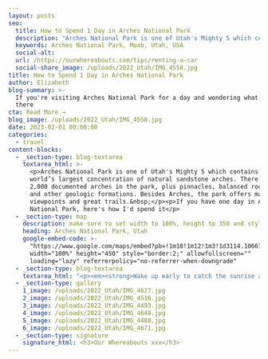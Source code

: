 ```yaml
---
layout: posts
seo:
  title: How to Spend 1 Day in Arches National Park
  description: "Arches National Park is one of Utah's Mighty 5 which contains the world’s largest concentration of natural sandstone arches. There are over 2,000 documented arches in the park, plus pinnacles, balanced rocks, fins, and other geologic formations. Besides Arches, the park offers many viewpoints and great trails.\_"
  keywords: Arches National Park, Moab, Utah, USA
  social-alt:
  url: /https://ourwhereabouts.com/tips/renting-a-car
  social-share_image: /uploads/2022_Utah/IMG_4558.jpg
title: How to Spend 1 Day in Arches National Park
author: Elizabeth
blog-summary: >-
  If you're visiting Arches National Park for a day and wondering what to do
  there
cta: Read More →
blog_image: /uploads/2022_Utah/IMG_4558.jpg
date: 2023-02-01 00:00:00
categories:
  - travel
content-blocks:
  - _section-type: blog-textarea
    textarea_html: >-
      <p>Arches National Park is one of Utah's Mighty 5 which contains the
      world’s largest concentration of natural sandstone arches. There are over
      2,000 documented arches in the park, plus pinnacles, balanced rocks, fins,
      and other geologic formations. Besides Arches, the park offers many
      viewpoints and great trails.&nbsp;</p><p>If you have one day in Arches
      National Park, here's how I'd spend it</p>
  - _section-type: map
    description: make sure to set width to 100%, height to 350 and style to border 2
    heading: Arches National Park, Utah
    google-embed-code: >-
      "https://www.google.com/maps/embed?pb=!1m18!1m12!1m3!1d3114.106672875188!2d-109.57735858482387!3d38.69239387960271!2m3!1f0!2f0!3f0!3m2!1i1024!2i768!4f13.1!3m3!1m2!1s0x87480addbb4c76ed%3A0x33f9e461f0bded81!2sArches%20Nat&#39;l%20Pk%20Rd%2C%20Utah%2C%20USA!5e0!3m2!1sen!2sil!4v1675231215628!5m2!1sen!2sil"
      width="100%" height="450" style="border:2;" allowfullscreen=""
      loading="lazy" referrerpolicy="no-referrer-when-downgrade"
  - _section-type: blog-textarea
    textarea_html: "<p><em><strong>Wake up early to catch the sunrise at..&nbsp;</strong></em></p><h2>Windows Loop &amp; Turret Arch Trail:</h2><p>The Windows Loop and Turret Arch Trail is an easy hike that is suitable for visitors of all ages, and offers breathtaking views and a chance to see some of the most spectacular natural wonders in Arches National Park.<br />Nice arch set in a fascinating rock formation. The walk here from the parking area is brief and straightforward.<br />•Length: 1.1 miles (1.9 km).</p><p><em>Walk to..</em></p><h2>Double Arch:</h2><p>This is a unique and impressive formation, consisting of two separate arches that are joined together at the base. The larger of the two arches is over 100 feet tall, and the two arches frame the surrounding landscape, creating a dramatic and unforgettable scene.<br />It's an easy trail from the parking lot leads to a magnificent double arch.<br />•Length: 0.6 miles (1 km).</p><p>\_</p><p><strong><em>➟ Drive 7 miles to..&nbsp;</em></strong></p><h2>Sand Dune Arch:</h2><p>You walk through a pretty tight canyon with soft sand and then surprise, there’s the arch. It’s a good size and has lots of fun rocks to explore all around.<br />​​​​​​• Length: 0.4 miles (0.6 km)<br />• Difficulty: Easy</p><p><em>From Sand Dune Arch you can continue to Broken Arch.</em></p><h2>Broken Arch:</h2><p>It is a unique and impressive formation, consisting of a large rock arch that has a section missing, giving it its name.<br />It requires hiking through a lot of grass fields and sand.<br />•Length: 1 mile (1.6 km).<br />•Difficulty: Easy</p><p>\_</p><p><strong><em>➟ Drive 0.7 miles to..&nbsp;</em></strong>&nbsp;</p><h2>Skyline Arch:</h2><p>This is one of the largest arches in the park and is easily recognizable due to its distinctive shape. The arch is located along the Skyline Arch Trail, a short and easy hike that provides visitors with stunning views of the surrounding landscape.<br />The parking lot is just a small pull-off. You can see this arch right from the road, no need to hike in you choose not to, but if you do, the hike is short and nice.<br />•Length: 0.2 miles (0.3 km)</p><p>\_</p><p><strong><em>➟ Drive 14 miles to..&nbsp;</em></strong>&nbsp;</p><h2>Park Avenue and the Courthouse Towers:</h2><p>The Courthouse Towers are a group of towering rock spires that stand tall and proud, and are a popular spot for rock climbing and sightseeing<br />If you've got time there's an easy and short trail.<br />•Length: 1.8 miles (2.8 km).</p><p>\_</p><p><strong><em>➟ Drive 0.5 miles to..&nbsp;</em></strong>&nbsp;</p><h2>La Sal Mountains Viewpoint:</h2><p>A great spot to see a view of The Organ, Tower of Babel, Sheep Rock, and Three Gossips. No hiking is needed, just park your car and enjoy the scenery.</p><p>\_</p><p><strong><em>➟ Drive 6.5 miles to..&nbsp;</em></strong>&nbsp;</p><h2>Balanced Rock:</h2><p>It is a large rock tower that stands tall and proud, and is easily recognizable due to its distinctive shape. The rock tower appears to be precariously balanced on a smaller rock pedestal, giving it its name.<br />This is a cool sight to see. There are plenty of parking spots, the trail is paved and you can go around Balanced Rock.<br />•Length: 0.3 miles (0.4 km).</p><p>\_</p><p><strong><em>➟ Drive 4 miles &amp; catch the sunset at..&nbsp;</em></strong>&nbsp;</p><h2>Delicate Arch:</h2><p>It is one of the most famous and iconic landmarks in the park and is easily recognizable due to its unique, delicate shape. Delicate Arch is a freestanding arch, meaning that it is not attached to the surrounding rock formations and is instead held up by its own unique formation.&nbsp;<br />The best time to hike this trail is at sunset.<br />•Length: 3.4 miles (5.6 km)<br />•Elevation Gain: 480 feet<br />•Difficulty: Moderate<br />•Time: 2-3 hours</p>"
  - _section-type: gallery
    1_image: /uploads/2022_Utah/IMG_4627.jpg
    2_image: /uploads/2022_Utah/IMG_4516.jpg
    3_image: /uploads/2022_Utah/IMG_4493.jpg
    4_image: /uploads/2022_Utah/IMG_4648.jpg
    5_image: /uploads/2022_Utah/IMG_4488.jpg
    6_image: /uploads/2022_Utah/IMG_4671.jpg
  - _section-type: signature
    signature_html: <h3>Our Whereabouts xxx</h3>
---
```

